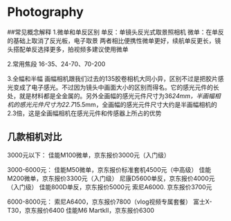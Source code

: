 # Photography

##常见概念解释
1.微单和单反区别
单反：单镜头反光式取景照相机
微单：在单反的基础上取消了反光板，电子取景
两者相比便携性微单更好，续航单反更长，镜头搭配单反选择更多，拍视频多建议使用微单

2.常用焦段
16-35、24-70、70-200

3.全幅和半幅
画幅相机跟我们过去的135胶卷相机大同小异，区别不过是把胶片感光变成了电子感光。不过因为镜头中画面大小的区别而得名。它的感光元件的长处，就是材料都是全金属的。另外全画幅的感光元件尺寸为36*24mm，半画幅相机的感光元件尺寸为22.7*15.5mm，全画幅的感光元件尺寸大约是半画幅相机的2.3倍，这是全画幅相机在感光元件和传感器上所占的优势




## 几款相机对比

3000元以下：
佳能M100微单，京东报价3000元（入门级）

3000-6000元：
佳能M50微单，京东报价标准套机4500元（中高级）
佳能M200微单，京东报价3300元（入门级）
尼康D5600单反，京东报价4000元（入门级）
佳能800D单反，京东报价5000元
索尼A6000. 京东报价3700元

6000-8000元：
索尼A6400，京东报价7800（vlog视频专属套餐）
富士X-T30，京东报价6400
佳能M6 MartkII，京东报价6300

